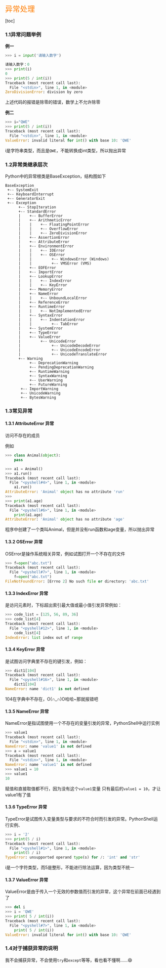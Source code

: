 <font color=#ff7c00 size=5>异常处理</font>

[toc]

### 1.1异常问题举例

**例一**

```python
>>> i = input('请输入数字')

请输入数字：0
>>> print(i)
0
>>> print(5 / int(i))
Traceback (most recent call last):
  File "<stdin>", line 1, in <module>
ZeroDivisionError: division by zero
```

上述代码的报错是除零的错误，数学上不允许除零

**例二**

```python
>>> i="QWE"
>>> print(5 / int(i))
Traceback (most recent call last):
  File "<stdin>", line 1, in <module>
ValueError: invalid literal for int() with base 10: 'QWE'
```

i是字符串类型，而且是`QWE`，不能转换成int类型，所以抛出异常

### 1.2异常类继承层次

Python中的异常根类是BaseException，结构图如下
```
BaseException
 +-- SystemExit
 +-- KeyboardInterrupt
 +-- GeneratorExit
 +-- Exception
      +-- StopIteration
      +-- StandardError
      |    +-- BufferError
      |    +-- ArithmeticError
      |    |    +-- FloatingPointError
      |    |    +-- OverflowError
      |    |    +-- ZeroDivisionError
      |    +-- AssertionError
      |    +-- AttributeError
      |    +-- EnvironmentError
      |    |    +-- IOError
      |    |    +-- OSError
      |    |         +-- WindowsError (Windows)
      |    |         +-- VMSError (VMS)
      |    +-- EOFError
      |    +-- ImportError
      |    +-- LookupError
      |    |    +-- IndexError
      |    |    +-- KeyError
      |    +-- MemoryError
      |    +-- NameError
      |    |    +-- UnboundLocalError
      |    +-- ReferenceError
      |    +-- RuntimeError
      |    |    +-- NotImplementedError
      |    +-- SyntaxError
      |    |    +-- IndentationError
      |    |         +-- TabError
      |    +-- SystemError
      |    +-- TypeError
      |    +-- ValueError
      |         +-- UnicodeError
      |              +-- UnicodeDecodeError
      |              +-- UnicodeEncodeError
      |              +-- UnicodeTranslateError
      +-- Warning
           +-- DeprecationWarning
           +-- PendingDeprecationWarning
           +-- RuntimeWarning
           +-- SyntaxWarning
           +-- UserWarning
           +-- FutureWarning
	   +-- ImportWarning
	   +-- UnicodeWarning
	   +-- BytesWarning
```

### 1.3常见异常

#### 1.3.1 AttributeError 异常

访问不存在的成员

例如

```python
>>> class Animal(object):
	pass

>>> a1 = Animal()
>>> a1.run()
Traceback (most recent call last):
  File "<pyshell#4>", line 1, in <module>
    a1.run()
AttributeError: 'Animal' object has no attribute 'run'
>>> 
>>> print(a1.age)
Traceback (most recent call last):
  File "<pyshell#6>", line 1, in <module>
    print(a1.age)
AttributeError: 'Animal' object has no attribute 'age'
```

程序中创建了一个类叫Animal，但是并没有run函数和age变量，所以抛出异常

#### 1.3.2 OSError 异常

OSError是操作系统相关异常，例如试图打开一个不存在的文件

```python
>>> f=open("abc.txt")
Traceback (most recent call last):
  File "<pyshell#7>", line 1, in <module>
    f=open("abc.txt")
FileNotFoundError: [Errno 2] No such file or directory: 'abc.txt'
```

#### 1.3.3 IndexError 异常

是访问元素时，下标超出索引最大值或最小值引发异常例如：

```python
>>> code_list = [125, 56, 89, 36]
>>> code_list[4]
Traceback (most recent call last):
  File "<pyshell#12>", line 1, in <module>
    code_list[4]
IndexError: list index out of range
```

#### 1.3.4 KeyError 异常

是试图访问字典里不存在的键引发，例如：

```python
>>> dict1[104]
Traceback (most recent call last):
  File "<pyshell#16>", line 1, in <module>
    dict1[104]
NameError: name 'dict1' is not defined
```

104在字典中不存在，O(∩_∩)O哈哈~那就报错吧

#### 1.3.5 NameError 异常

NameError是指试图使用一个不存在的变量引发的异常，PythonShell中运行实例

```python
>>> value1
Traceback (most recent call last):
  File "<stdin>", line 1, in <module>
NameError: name 'value1' is not defined
>>> a = value1
Traceback (most recent call last):
  File "<stdin>", line 1, in <module>
NameError: name 'value1' is not defined
>>> value1 = 10
>>> value1
10
```

赋值和直接取值都不行，因为没有这个`value1`变量
只有最后的`value1 = 10`，才让value1有了值

#### 1.3.6 TypeError 异常

TypeError是试图传入变量类型与要求的不符合时而引发的异常。PythonShell运行实例、

```python
>>> i = '2'
>>> print(5 / i)
Traceback (most recent call last):
  File "<pyshell#1>", line 1, in <module>
    print(5 / i)
TypeError: unsupported operand type(s) for /: 'int' and 'str'
```

i是一个字符类型，而5是整形，不能进行除法运算，因为类型不统一

#### 1.3.7 ValueError 异常

ValueError是由于传入一个无效的参数值而引发的异常，这个异常在前面已经遇到了

```python
>>> del i
>>> i = 'QWE'
>>> print( 5 / int(i))
Traceback (most recent call last):
  File "<pyshell#7>", line 1, in <module>
    print( 5 / int(i))
ValueError: invalid literal for int() with base 10: 'QWE'
```

### 1.4对于捕获异常的说明

我不会捕获异常，不会使用`try`和`except`等等，看也看不懂啊……:smile: